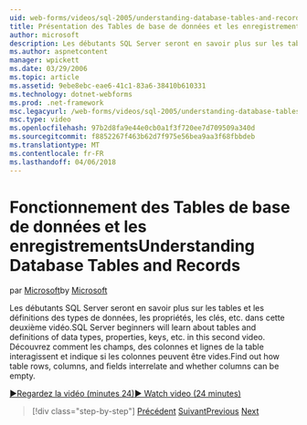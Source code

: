```yaml
---
uid: web-forms/videos/sql-2005/understanding-database-tables-and-records
title: Présentation des Tables de base de données et les enregistrements | Documents Microsoft
author: microsoft
description: Les débutants SQL Server seront en savoir plus sur les tables et les définitions des types de données, les propriétés, les clés, etc. dans cette deuxième vidéo. Découvrez comment les lignes de table, les colonnes, un...
ms.author: aspnetcontent
manager: wpickett
ms.date: 03/29/2006
ms.topic: article
ms.assetid: 9ebe8ebc-eae6-41c1-83a6-38410b610331
ms.technology: dotnet-webforms
ms.prod: .net-framework
msc.legacyurl: /web-forms/videos/sql-2005/understanding-database-tables-and-records
msc.type: video
ms.openlocfilehash: 97b2d8fa9e44e0cb0a1f3f720ee7d709509a340d
ms.sourcegitcommit: f8852267f463b62d7f975e56bea9aa3f68fbbdeb
ms.translationtype: MT
ms.contentlocale: fr-FR
ms.lasthandoff: 04/06/2018
---
```

<a name="understanding-database-tables-and-records"></a><span data-ttu-id="7fe48-104">Fonctionnement des Tables de base de données et les enregistrements</span><span class="sxs-lookup"><span data-stu-id="7fe48-104">Understanding Database Tables and Records</span></span>
====================
<span data-ttu-id="7fe48-105">par [Microsoft](https://github.com/microsoft)</span><span class="sxs-lookup"><span data-stu-id="7fe48-105">by [Microsoft](https://github.com/microsoft)</span></span>

<span data-ttu-id="7fe48-106">Les débutants SQL Server seront en savoir plus sur les tables et les définitions des types de données, les propriétés, les clés, etc. dans cette deuxième vidéo.</span><span class="sxs-lookup"><span data-stu-id="7fe48-106">SQL Server beginners will learn about tables and definitions of data types, properties, keys, etc. in this second video.</span></span> <span data-ttu-id="7fe48-107">Découvrez comment les champs, des colonnes et lignes de la table interagissent et indique si les colonnes peuvent être vides.</span><span class="sxs-lookup"><span data-stu-id="7fe48-107">Find out how table rows, columns, and fields interrelate and whether columns can be empty.</span></span>

[<span data-ttu-id="7fe48-108">&#9654;Regardez la vidéo (minutes 24)</span><span class="sxs-lookup"><span data-stu-id="7fe48-108">&#9654; Watch video (24 minutes)</span></span>](https://channel9.msdn.com/Blogs/ASP-NET-Site-Videos/understanding-database-tables-and-records)

> [!div class="step-by-step"]
> <span data-ttu-id="7fe48-109">[Précédent](what-is-a-database.md)
> [Suivant](more-about-column-data-types-and-other-properties.md)</span><span class="sxs-lookup"><span data-stu-id="7fe48-109">[Previous](what-is-a-database.md)
[Next](more-about-column-data-types-and-other-properties.md)</span></span>
